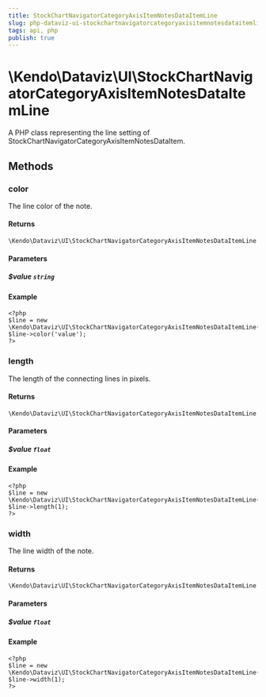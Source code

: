 ```yaml
---
title: StockChartNavigatorCategoryAxisItemNotesDataItemLine
slug: php-dataviz-ui-stockchartnavigatorcategoryaxisitemnotesdataitemline
tags: api, php
publish: true
---
```


# \Kendo\Dataviz\UI\StockChartNavigatorCategoryAxisItemNotesDataItemLine

A PHP class representing the line setting of StockChartNavigatorCategoryAxisItemNotesDataItem.


## Methods

### color
The line color of the note.

#### Returns
`\Kendo\Dataviz\UI\StockChartNavigatorCategoryAxisItemNotesDataItemLine`

#### Parameters

##### $value `string`



#### Example 
    <?php
    $line = new \Kendo\Dataviz\UI\StockChartNavigatorCategoryAxisItemNotesDataItemLine();
    $line->color('value');
    ?>

### length
The length of the connecting lines in pixels.

#### Returns
`\Kendo\Dataviz\UI\StockChartNavigatorCategoryAxisItemNotesDataItemLine`

#### Parameters

##### $value `float`



#### Example 
    <?php
    $line = new \Kendo\Dataviz\UI\StockChartNavigatorCategoryAxisItemNotesDataItemLine();
    $line->length(1);
    ?>

### width
The line width of the note.

#### Returns
`\Kendo\Dataviz\UI\StockChartNavigatorCategoryAxisItemNotesDataItemLine`

#### Parameters

##### $value `float`



#### Example 
    <?php
    $line = new \Kendo\Dataviz\UI\StockChartNavigatorCategoryAxisItemNotesDataItemLine();
    $line->width(1);
    ?>

 
